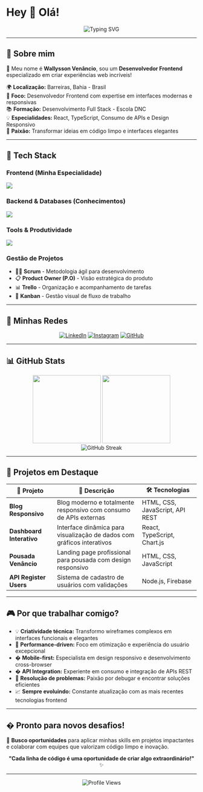 # Hey 👋 Olá!

<div align="center">
  
![Typing SVG](https://readme-typing-svg.herokuapp.com/?color=00bfbf&size=35&center=true&vCenter=true&width=1000&lines=Bem-vindo+ao+meu+perfil!;Desenvolvedor+Full+Stack+apaixonado+por+tecnologia;Sempre+aprendendo+e+evoluindo!)

</div>

---

## 💼 Sobre mim

👋 Meu nome é **Wallysson Venâncio**, sou um **Desenvolvedor Frontend** especializado em criar experiências web incríveis!

🌍 **Localização:** Barreiras, Bahia - Brasil  
🎯 **Foco:** Desenvolvedor Frontend com expertise em interfaces modernas e responsivas  
📚 **Formação:** Desenvolvimento Full Stack - Escola DNC  
💡 **Especialidades:** React, TypeScript, Consumo de APIs e Design Responsivo  
🚀 **Paixão:** Transformar ideias em código limpo e interfaces elegantes  

---

## 🚀 Tech Stack

### Frontend (Minha Especialidade)
<img src="https://skillicons.dev/icons?i=html,css,js,ts,react,bootstrap" />

### Backend & Databases (Conhecimentos)
<img src="https://skillicons.dev/icons?i=nodejs,firebase" />

### Tools & Produtividade
<img src="https://skillicons.dev/icons?i=git,github,vscode,figma" />

### Gestão de Projetos
- 🏃‍♂️ **Scrum** - Metodologia ágil para desenvolvimento
- 📋 **Product Owner (P.O)** - Visão estratégica do produto
- 📊 **Trello** - Organização e acompanhamento de tarefas
- 🎯 **Kanban** - Gestão visual de fluxo de trabalho

---

## 🌟 Minhas Redes

<div align="center">

[![LinkedIn](https://img.shields.io/badge/-LinkedIn-0077B5?style=for-the-badge&logo=linkedin&logoColor=white)](https://linkedin.com/in/wallysson-venancio)
[![Instagram](https://img.shields.io/badge/-Instagram-E4405F?style=for-the-badge&logo=instagram&logoColor=white)](https://instagram.com/venanciowv)
[![GitHub](https://img.shields.io/badge/-GitHub-181717?style=for-the-badge&logo=github&logoColor=white)](https://github.com/venas33)

</div>

---

## 📊 GitHub Stats

<div align="center">
  <img height="180em" src="https://github-readme-stats.vercel.app/api?username=venas33&show_icons=true&theme=tokyonight&include_all_commits=true&count_private=true"/>
  <img height="180em" src="https://github-readme-stats.vercel.app/api/top-langs/?username=venas33&layout=compact&theme=tokyonight"/>
</div>

<div align="center">
  <img src="https://github-readme-streak-stats.herokuapp.com/?user=venas33&theme=tokyonight" alt="GitHub Streak" />
</div>

---

## 🎯 Projetos em Destaque

<div align="center">

| 🚀 Projeto | 📝 Descrição | 🛠️ Tecnologias |
|------------|-------------|-----------------|
| **Blog Responsivo** | Blog moderno e totalmente responsivo com consumo de APIs externas | HTML, CSS, JavaScript, API REST |
| **Dashboard Interativo** | Interface dinâmica para visualização de dados com gráficos interativos | React, TypeScript, Chart.js |
| **Pousada Venâncio** | Landing page profissional para pousada com design responsivo | HTML, CSS, JavaScript |
| **API Register Users** | Sistema de cadastro de usuários com validações | Node.js, Firebase |

</div>

---

## 🎮 Por que trabalhar comigo?

- 💡 **Criatividade técnica:** Transformo wireframes complexos em interfaces funcionais e elegantes
- 🚀 **Performance-driven:** Foco em otimização e experiência do usuário excepcional  
- � **Mobile-first:** Especialista em design responsivo e desenvolvimento cross-browser
- � **API Integration:** Experiente em consumo e integração de APIs REST
- 🎯 **Resolução de problemas:** Paixão por debugar e encontrar soluções eficientes
- 📈 **Sempre evoluindo:** Constante atualização com as mais recentes tecnologias frontend

---

## � Pronto para novos desafios!

🌟 **Busco oportunidades** para aplicar minhas skills em projetos impactantes e colaborar com equipes que valorizam código limpo e inovação.

<div align="center">

**"Cada linha de código é uma oportunidade de criar algo extraordinário!"** ✨

---

<img src="https://komarev.com/ghpvc/?username=venas33&color=00bfbf&style=flat-square&label=Profile+Views" alt="Profile Views" />

</div>
